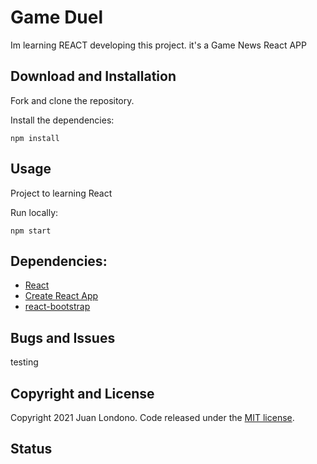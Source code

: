# Game Duel





Im learning REACT developing this project. it's a Game News React APP


## Download and Installation



Fork and clone the repository.

Install the dependencies:

```powershell-interactive
npm install
```

## Usage

Project to learning React

Run locally:

```powershell-interactive
npm start
```

## Dependencies:

- [React](https://reactjs.org/)
- [Create React App](https://create-react-app.dev/)
- [react-bootstrap](https://react-bootstrap.github.io/)

## Bugs and Issues

testing

## Copyright and License

Copyright 2021 Juan Londono. Code released under the [MIT license](LICENSE).

## Status

<div align='center'>



</div>

